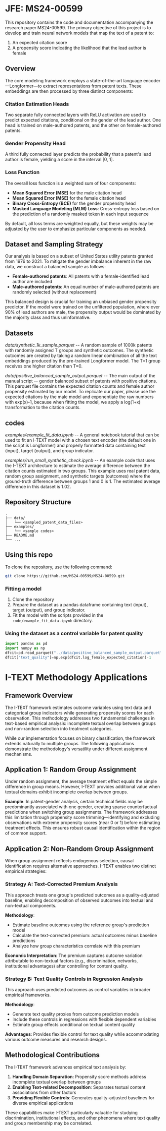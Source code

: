 # JFE: MS24-00599

This repository contains the code and documentation accompanying the research paper MS24-00599. The primary objective of this project is to develop and train neural network models that map the text of a patent to:

1. An expected citation score
2. A propensity score indicating the likelihood that the lead author is female

## Overview

The core modeling framework employs a state-of-the-art language encoder—Longformer—to extract representations from patent texts. These embeddings are then processed by three distinct components:

### Citation Estimation Heads

Two separate fully connected layers with ReLU activation are used to predict expected citations, conditional on the gender of the lead author. One head is trained on male-authored patents, and the other on female-authored patents.

### Gender Propensity Head

A third fully connected layer predicts the probability that a patent's lead author is female, yielding a score in the interval [0, 1].

### Loss Function

The overall loss function is a weighted sum of four components:

- **Mean Squared Error (MSE)** for the male citation head
- **Mean Squared Error (MSE)** for the female citation head
- **Binary Cross-Entropy (BCE)** for the gender propensity head
- **Masked Language Modeling (MLM) Loss**: Cross-entropy loss based on the prediction of a randomly masked token in each input sequence

By default, all loss terms are weighted equally, but these weights may be adjusted by the user to emphasize particular components as needed.

## Dataset and Sampling Strategy

Our analysis is based on a subset of United States utility patents granted from 1976 to 2021. To mitigate the gender imbalance inherent in the raw data, we construct a balanced sample as follows:

- **Female-authored patents**: All patents with a female-identified lead author are included
- **Male-authored patents**: An equal number of male-authored patents are randomly selected (without replacement)

This balanced design is crucial for training an unbiased gender propensity predictor. If the model were trained on the unfiltered population, where over 90% of lead authors are male, the propensity output would be dominated by the majority class and thus uninformative.

## Datasets

*data/synthetic_1k_sample.parquet* --
A random sample of 1000k patents with randomly assigned T groups and synthetic outcomes. The synthetic outcomes are created by taking a random linear combination of all the text embeddings produced by the pre-trained Longformer model. The T=1 group receives one higher citation than T=0.

*data/positive_balanced_sample_output.parquet* -- The main output of the manual script -- gender balanced subset of patents with positive citations. This parquet file contains the expected citation counts and female author propensity estimated by our model. To replicate our paper, please use the expected citations by the male model and exponentiate the raw numbers with exp(x)-1, because when fitting the model, we apply a log(1+x) transformation to the citation counts.

## codes
*examples/example_fit_data.ipynb* --
A general notebook tutorial that can be used to fit an I-TEXT model with a chosen text encoder (the default one in the script is Longformer) and properly formatted data containing text (input), target (output), and group indicator.

*examples/run_small_synthetic_check.ipynb* --
An example code that uses the I-TEXT architecture to estimate the average difference between the citation counts estimated in two groups. This example uses real patent data, random group assignment, and synthetic targets (outcomes) where the ground-truth difference between groups 1 and 0 is 1. The estimated average difference in this dataset is 1.02.


## Repository Structure

```
.
├── data/
│   └── <sampled_patent_data_files>
├── examples/
│   └── <sample codes>
├── README.md
└── ...
```

## Using this repo
To clone the repository, use the following command:

```bash
git clone https://github.com/MS24-00599/MS24-00599.git
```

### Fitting a model

1. Clone the repository
2. Prepare the dataset as a pandas dataframe containing text (input), target (output), and group indicator.
3. Fit the model with the scripts provided in the `code/example_fit_data.ipynb` directory.

### Using the dataset as a control variable for patent quality

```python
import pandas as pd
import numpy as np
dfcit=pd.read_parquet("../data/positive_balanced_sample_output.parquet")
dfcit["text_quality"]=np.exp(dfcit.log_female_expected_citation)-1
```

# I-TEXT Methodology Applications

## Framework Overview

The I-TEXT framework estimates outcome variables using text data and categorical group indicators while generating propensity scores for each observation. This methodology addresses two fundamental challenges in text-based empirical analysis: incomplete textual overlap between groups and non-random selection into treatment categories.

While our implementation focuses on binary classification, the framework extends naturally to multiple groups. The following applications demonstrate the methodology's versatility under different assignment mechanisms.

## Application 1: Random Group Assignment

Under random assignment, the average treatment effect equals the simple difference in group means. However, I-TEXT provides additional value when textual domains exhibit incomplete overlap between groups.

**Example**: In patent-gender analysis, certain technical fields may be predominantly associated with one gender, creating sparse counterfactual predictions when switching group assignments. The framework addresses this limitation through propensity score trimming—identifying and excluding observations with extreme propensity scores (near 0 or 1) before estimating treatment effects. This ensures robust causal identification within the region of common support.

## Application 2: Non-Random Group Assignment  

When group assignment reflects endogenous selection, causal identification requires alternative approaches. I-TEXT enables two distinct empirical strategies:

### Strategy A: Text-Corrected Premium Analysis

This approach treats one group's predicted outcomes as a quality-adjusted baseline, enabling decomposition of observed outcomes into textual and non-textual components.

**Methodology**: 
- Estimate baseline outcomes using the reference group's prediction model
- Calculate the text-corrected premium: actual outcomes minus baseline predictions  
- Analyze how group characteristics correlate with this premium

**Economic Interpretation**: The premium captures outcome variation attributable to non-textual factors (e.g., discrimination, networks, institutional advantages) after controlling for content quality.

### Strategy B: Text Quality Controls in Regression Analysis

This approach uses predicted outcomes as control variables in broader empirical frameworks.

**Methodology**:
- Generate text quality proxies from outcome prediction models
- Include these controls in regressions with flexible dependent variables
- Estimate group effects conditional on textual content quality

**Advantages**: Provides flexible control for text quality while accommodating various outcome measures and research designs.

## Methodological Contributions

The I-TEXT framework advances empirical text analysis by:

1. **Handling Domain Separation**: Propensity score methods address incomplete textual overlap between groups
2. **Enabling Text-related Decomposition**: Separates textual content associations from other factors  
3. **Providing Flexible Controls**: Generates quality-adjusted baselines for diverse empirical applications

These capabilities make I-TEXT particularly valuable for studying discrimination, institutional effects, and other phenomena where text quality and group membership may be correlated.
